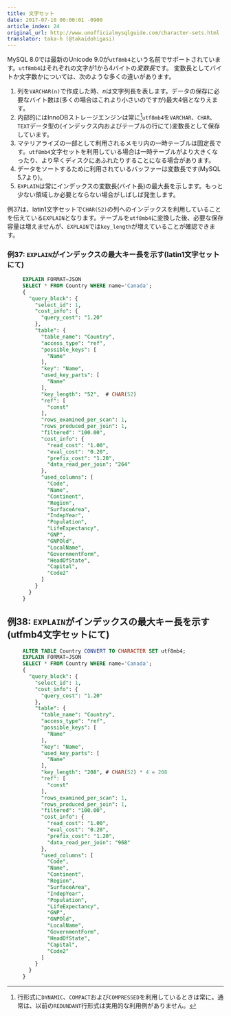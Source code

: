 ```yaml
---
title: 文字セット
date: 2017-07-10 00:00:01 -0900
article_index: 24
original_url: http://www.unofficialmysqlguide.com/character-sets.html
translator: taka-h (@takaidohigasi)
---
```


MySQL 8.0では最新のUnicode 9.0が`utf8mb4`という名前でサポートされています。`utf8mb4`はそれぞれの文字が1から4バイトの*変数長*です。
変数長としてバイトか文字数かについては、次のような多くの違いがあります。

1. 列を`VARCHAR(n)`で作成した時、*n*は文字列長を表します。データの保存に必要なバイト数は(多くの場合はこれより小さいのですが)最大4倍となりえます。
2. 内部的にはInnoDBストレージエンジンは常に[^1]`utf8mb4`を`VARCHAR`、`CHAR`、`TEXT`データ型の(インデックス内およびテーブルの行にて)変数長として保存しています。
3. マテリアライズの一部として利用されるメモリ内の一時テーブルは固定長です。`utf8mb4`文字セットを利用している場合は一時テーブルがより大きくなったり、より早くディスクにあふれたりすることになる場合があります。
4. データをソートするために利用されているバッファーは変数長です(MySQL 5.7より)。
5. `EXPLAIN`は常にインデックスの変数長(バイト長)の最大長を示します。もっと少ない領域しか必要とならない場合がしばしば発生します。

例37は、latin1文字セットで`CHAR(52)`の列へのインデックスを利用していることを伝えている`EXPLAIN`となります。テーブルを`utf8mb4`に変換した後、必要な保存容量は増えませんが、`EXPLAIN`では`key_length`が増えていることが確認できます。

### 例37: `EXPLAIN`がインデックスの最大キー長を示す(latin1文字セットにて)

```sql
     EXPLAIN FORMAT=JSON
     SELECT * FROM Country WHERE name='Canada';
     {
       "query_block": {
         "select_id": 1,
         "cost_info": {
           "query_cost": "1.20"
         },
         "table": {
           "table_name": "Country",
           "access_type": "ref",
           "possible_keys": [
             "Name"
           ],
           "key": "Name",
           "used_key_parts": [
             "Name"
           ],
           "key_length": "52",  # CHAR(52)
           "ref": [
             "const"
           ],
           "rows_examined_per_scan": 1,
           "rows_produced_per_join": 1,
           "filtered": "100.00",
           "cost_info": {
             "read_cost": "1.00",
             "eval_cost": "0.20",
             "prefix_cost": "1.20",
             "data_read_per_join": "264"
           },
           "used_columns": [
             "Code",
             "Name",
             "Continent",
             "Region",
             "SurfaceArea",
             "IndepYear",
             "Population",
             "LifeExpectancy",
             "GNP",
             "GNPOld",
             "LocalName",
             "GovernmentForm",
             "HeadOfState",
             "Capital",
             "Code2"
           ]
         }
       }
     }
```

## 例38: `EXPLAIN`がインデックスの最大キー長を示す(utfmb4文字セットにて)

```sql
     ALTER TABLE Country CONVERT TO CHARACTER SET utf8mb4;
     EXPLAIN FORMAT=JSON
     SELECT * FROM Country WHERE name='Canada';
     {
       "query_block": {
         "select_id": 1,
         "cost_info": {
           "query_cost": "1.20"
         },
         "table": {
           "table_name": "Country",
           "access_type": "ref",
           "possible_keys": [
             "Name"
           ],
           "key": "Name",
           "used_key_parts": [
             "Name"
           ],
           "key_length": "208", # CHAR(52) * 4 = 208
           "ref": [
             "const"
           ],
           "rows_examined_per_scan": 1,
           "rows_produced_per_join": 1,
           "filtered": "100.00",
           "cost_info": {
             "read_cost": "1.00",
             "eval_cost": "0.20",
             "prefix_cost": "1.20",
             "data_read_per_join": "968"
           },
           "used_columns": [
             "Code",
             "Name",
             "Continent",
             "Region",
             "SurfaceArea",
             "IndepYear",
             "Population",
             "LifeExpectancy",
             "GNP",
             "GNPOld",
             "LocalName",
             "GovernmentForm",
             "HeadOfState",
             "Capital",
             "Code2"
           ]
         }
       }
     }
```

[^1]: 行形式に`DYNAMIC`、`COMPACT`および`COMPRESSED`を利用しているときは常に。通常は、以前の`REDUNDANT`行形式は実用的な利用例がありません。
